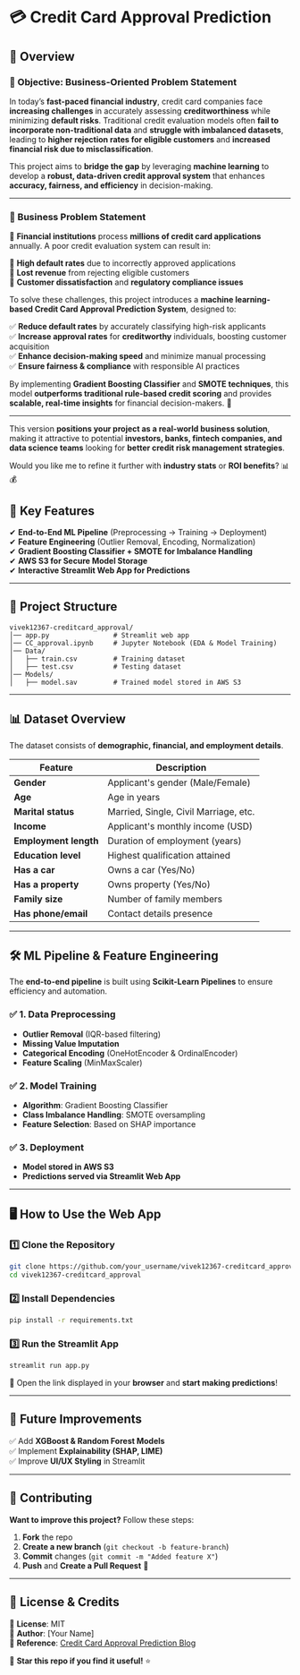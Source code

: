 # **💳 Credit Card Approval Prediction**

## 📌 Overview  
### **🎯 Objective: Business-Oriented Problem Statement**  

In today’s **fast-paced financial industry**, credit card companies face **increasing challenges** in accurately assessing **creditworthiness** while minimizing **default risks**. Traditional credit evaluation models often **fail to incorporate non-traditional data** and **struggle with imbalanced datasets**, leading to **higher rejection rates for eligible customers** and **increased financial risk due to misclassification**.  

This project aims to **bridge the gap** by leveraging **machine learning** to develop a **robust, data-driven credit approval system** that enhances **accuracy, fairness, and efficiency** in decision-making.  

---

### **📌 Business Problem Statement**  

💼 **Financial institutions** process **millions of credit card applications** annually. A poor credit evaluation system can result in:  

🔴 **High default rates** due to incorrectly approved applications  
🔴 **Lost revenue** from rejecting eligible customers  
🔴 **Customer dissatisfaction** and **regulatory compliance issues**  

To solve these challenges, this project introduces a **machine learning-based Credit Card Approval Prediction System**, designed to:  

✅ **Reduce default rates** by accurately classifying high-risk applicants  
✅ **Increase approval rates** for **creditworthy** individuals, boosting customer acquisition  
✅ **Enhance decision-making speed** and minimize manual processing  
✅ **Ensure fairness & compliance** with responsible AI practices  

By implementing **Gradient Boosting Classifier** and **SMOTE techniques**, this model **outperforms traditional rule-based credit scoring** and provides **scalable, real-time insights** for financial decision-makers. 🚀  

---

This version **positions your project as a real-world business solution**, making it attractive to potential **investors, banks, fintech companies, and data science teams** looking for **better credit risk management strategies**.  

Would you like me to refine it further with **industry stats** or **ROI benefits**? 📊💰


## 🚀 Key Features  
✔ **End-to-End ML Pipeline** (Preprocessing → Training → Deployment)  
✔ **Feature Engineering** (Outlier Removal, Encoding, Normalization)  
✔ **Gradient Boosting Classifier + SMOTE for Imbalance Handling**  
✔ **AWS S3 for Secure Model Storage**  
✔ **Interactive Streamlit Web App for Predictions**  

---

## 📂 Project Structure  
```
vivek12367-creditcard_approval/
│── app.py                # Streamlit web app
│── CC_approval.ipynb     # Jupyter Notebook (EDA & Model Training)
│── Data/
│   ├── train.csv         # Training dataset
│   ├── test.csv          # Testing dataset
│── Models/
│   ├── model.sav         # Trained model stored in AWS S3
```

---

## 📊 Dataset Overview  
The dataset consists of **demographic, financial, and employment details**.

| Feature               | Description                                      |
|----------------------|------------------------------------------------|
| **Gender**            | Applicant's gender (Male/Female) |
| **Age**               | Age in years |
| **Marital status**    | Married, Single, Civil Marriage, etc. |
| **Income**            | Applicant's monthly income (USD) |
| **Employment length** | Duration of employment (years) |
| **Education level**   | Highest qualification attained |
| **Has a car**        | Owns a car (Yes/No) |
| **Has a property**   | Owns property (Yes/No) |
| **Family size**      | Number of family members |
| **Has phone/email**  | Contact details presence |

---

## 🛠 ML Pipeline & Feature Engineering  
The **end-to-end pipeline** is built using **Scikit-Learn Pipelines** to ensure efficiency and automation.

### ✅ **1. Data Preprocessing**  
- **Outlier Removal** (IQR-based filtering)  
- **Missing Value Imputation**  
- **Categorical Encoding** (OneHotEncoder & OrdinalEncoder)  
- **Feature Scaling** (MinMaxScaler)  

### ✅ **2. Model Training**  
- **Algorithm**: Gradient Boosting Classifier  
- **Class Imbalance Handling**: SMOTE oversampling  
- **Feature Selection**: Based on SHAP importance  

### ✅ **3. Deployment**  
- **Model stored in AWS S3**  
- **Predictions served via Streamlit Web App**  

---

## 🖥️ How to Use the Web App  
### 1️⃣ **Clone the Repository**  
```bash
git clone https://github.com/your_username/vivek12367-creditcard_approval.git
cd vivek12367-creditcard_approval
```
### 2️⃣ **Install Dependencies**  
```bash
pip install -r requirements.txt
```
### 3️⃣ **Run the Streamlit App**  
```bash
streamlit run app.py
```
🔹 Open the link displayed in your **browser** and **start making predictions**!  

---

## 🎯 Future Improvements  
✅ Add **XGBoost & Random Forest Models**  
✅ Implement **Explainability (SHAP, LIME)**  
✅ Improve **UI/UX Styling** in Streamlit  

---

## 🤝 Contributing  
**Want to improve this project?** Follow these steps:  
1. **Fork** the repo  
2. **Create a new branch** (`git checkout -b feature-branch`)  
3. **Commit** changes (`git commit -m "Added feature X"`)  
4. **Push** and **Create a Pull Request** 🚀  

---

## 📜 License & Credits  
📌 **License**: MIT  
📌 **Author**: [Your Name]  
📌 **Reference**: [Credit Card Approval Prediction Blog](https://semasuka.github.io/blog/2022/10/12/credit-card-approval-prediction.html)  

🚀 **Star this repo if you find it useful!** ⭐  
